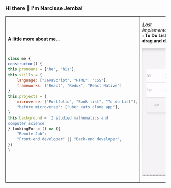 ### Hi there 👋 I'm Narcisse Jemba! 
 
<table >
    <tr>
        <td  colspan="2" style="border: 1px solid black;">
         <p><b>A little more about me...</b></p>
<pre>

```javascript
class me {
constructor() {
this.pronouns = ["he", "his"];
this.skills = {
    language: ["JavaScript", "HTML", "CSS"],
    frameworks: ["React", "Redux", "React Native"]
}
this.projects = {
    microverse: ["Portfolio", "Book list", "To do List"],
    "before microverse": ["uber eats clone app"],
}
this.background = `I studied mathematics and 
computer science`
} lookingFor = () => ({
    "Remote Job": 
    "Front-end developer" || "Back-end developer",
})
}
```
</pre>
        </td>
        <td style="">
<p style="">
 
*Last implementation* : **To Do List drag and drop**
 
</p>
            <p>
             <a href="https://jojo987n.github.io/to-do-list/dist/" target="_blank"><img src="todolist1.gif" alt="MarineGEO circle logo" style="height:400px"/></a>
            </p>
        </td>
    </tr>
</table>


<!--
**jojo987N/jojo987N** is a ✨ _special_ ✨ repository because its `README.md` (this file) appears on your GitHub profile.

Here are some ideas to get you started:

- 🔭 I’m currently working on ...
- 🌱 I’m currently learning ...
- 👯 I’m looking to collaborate on ...
- 🤔 I’m looking for help with ...
- 💬 Ask me about ...
- 📫 How to reach me: ...
- 😄 Pronouns: ...
- ⚡ Fun fact: ...
-->
